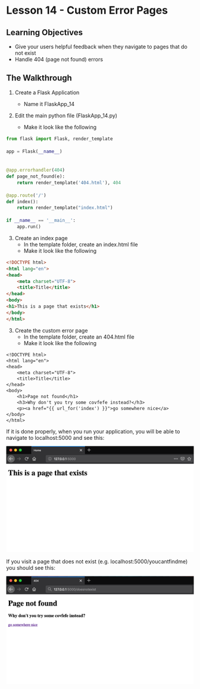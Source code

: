 # Lesson 14 - Custom Error Pages

## Learning Objectives
* Give your users helpful feedback when they navigate to pages that do not exist
* Handle 404 (page not found) errors

## The Walkthrough
1. Create a Flask Application
	* Name it FlaskApp_14

2. Edit the main python file (FlaskApp_14.py)
	* Make it look like the following
    
```python
from flask import Flask, render_template

app = Flask(__name__)


@app.errorhandler(404)
def page_not_found(e):
    return render_template('404.html'), 404

@app.route('/')
def index():
    return render_template("index.html")

if __name__ == '__main__':
    app.run()
```

3. Create an index page
	* In the template folder, create an index.html file
	* Make it look like the following
    
```html
<!DOCTYPE html>
<html lang="en">
<head>
    <meta charset="UTF-8">
    <title>Title</title>
</head>
<body>
<h1>This is a page that exists</h1>
</body>
</html>
```

3. Create the custom error page
	* In the template folder, create an 404.html file
	* Make it look like the following
    
```
<!DOCTYPE html>
<html lang="en">
<head>
    <meta charset="UTF-8">
    <title>Title</title>
</head>
<body>
    <h1>Page not found</h1>
    <h3>Why don't you try some covfefe instead?</h3>
    <p><a href="{{ url_for('index') }}">go somewhere nice</a>
</body>
</html>
```


If it is done properly, when you run your application, you will be able to navigate to localhost:5000 and see this:

![Basic User Authentication](img/lesson14b.png)

If you visit a page that does not exist (e.g. localhost:5000/youcantfindme) you should see this:

![Basic User Authentication](img/lesson14a.png)


